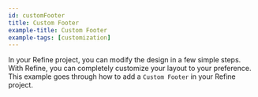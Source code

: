 ```yaml
---
id: customFooter
title: Custom Footer
example-title: Custom Footer
example-tags: [customization]
---
```


In your Refine project, you can modify the design in a few simple steps. With Refine, you can completely customize your layout to your preference. This example goes through how to add a `Custom Footer` in your Refine project.

<CodeSandboxExample path="customization-footer" />
